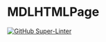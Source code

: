 # MDLHTMLPage
[![GitHub Super-Linter](https://github.com/<SHH-ICS>/<mdl-html-page-AlexaChase>/workflows/Lint%20Code%20Base/badge.svg)](https://github.com/marketplace/actions/super-linter)

